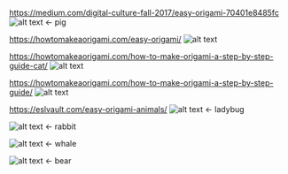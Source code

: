 https://medium.com/digital-culture-fall-2017/easy-origami-70401e8485fc 
![alt text](https://miro.medium.com/v2/da:true/resize:fit:667/1*xbbOSRLiVAHeYiboqrxfdA.gif) <- pig
	
https://howtomakeaorigami.com/easy-origami/ 
![alt text](https://howtomakeaorigami.com/wp-content/uploads/2023/12/how-to-make-a-origami-step-by-step-origami-easy-butterfly-jpg.webp)
	
https://howtomakeaorigami.com/how-to-make-origami-a-step-by-step-guide-cat/
![alt text](https://howtomakeaorigami.com/wp-content/uploads/2023/12/how-to-make-a-origami-step-by-step-origami-easy-cat-jpg.webp)
	
https://howtomakeaorigami.com/how-to-make-origami-a-step-by-step-guide/
![alt text](https://howtomakeaorigami.com/wp-content/uploads/2023/10/step-by-step-origami-how-to-make-a-cute-origami-heart.jpg)
	
https://eslvault.com/easy-origami-animals/ 
![alt text](https://eslvault.com/wp-content/plugins/phastpress/phast.php/c2VydmljZT1pbWFnZXMmc3JjPWh0dHBzJTNBJTJGJTJGZXNsdmF1bHQuY29tJTJGd3AtY29udGVudCUyRnVwbG9hZHMlMkYyMDIzJTJGMDYlMkZlYXN5LW9yaWdhbWktYW5pbWFscy1wZGYtbGFkeWJ1Zy5qcGcmY2FjaGVNYXJrZXI9MTcyMzU2MjY1Ni01MDg4MiZ0b2tlbj0wNTlhOWZhNDU3NWU1MTk3.q.jpg) <- ladybug

![alt text](https://eslvault.com/wp-content/plugins/phastpress/phast.php/c2VydmljZT1pbWFnZXMmc3JjPWh0dHBzJTNBJTJGJTJGZXNsdmF1bHQuY29tJTJGd3AtY29udGVudCUyRnVwbG9hZHMlMkYyMDIzJTJGMDYlMkZlYXN5LW9yaWdhbWktYW5pbWFscy1yYWJiaXQuanBnJmNhY2hlTWFya2VyPTE3MjM1NjI2NTUtNTIxNDUmdG9rZW49YmU4NDgyYjNlZDU3NjkyMw.q.jpg) <- rabbit
	
![alt text](https://eslvault.com/wp-content/plugins/phastpress/phast.php/c2VydmljZT1pbWFnZXMmc3JjPWh0dHBzJTNBJTJGJTJGZXNsdmF1bHQuY29tJTJGd3AtY29udGVudCUyRnVwbG9hZHMlMkYyMDIzJTJGMDYlMkZiZWdpbm5lci1lYXN5LW9yaWdhbWktYW5pbWFscy1raWxsZXItd2hhbGUuanBnJmNhY2hlTWFya2VyPTE3MjM1NjI2NTUtNDMyMTMmdG9rZW49MTE0NGI0NmVkYmFhZDNmYQ.q.jpg) <- whale
	
![alt text](https://eslvault.com/wp-content/plugins/phastpress/phast.php/c2VydmljZT1pbWFnZXMmc3JjPWh0dHBzJTNBJTJGJTJGZXNsdmF1bHQuY29tJTJGd3AtY29udGVudCUyRnVwbG9hZHMlMkYyMDIzJTJGMDYlMkZlYXN5LW9yaWdhbWktYW5pbWFscy1zdGVwLWJ5LXN0ZXAtYmVhci5qcGcmY2FjaGVNYXJrZXI9MTcyMzU2MjY1Ni01MjI4MSZ0b2tlbj1jNDQ1ZWI2YmFiMTA0OGEy.q.jpg) <- bear
